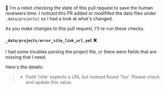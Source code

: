 <!-- PULL REQUEST ANALYZER GITHUB ACTION -->

:wave: I'm a robot checking the state of this pull request to save the human reveiwers time. I noticed this PR added or modififed the data files under `_data/projects/` so I had a look at what's changed.

As you make changes to this pull request, I'll re-run these checks.

#### `_data/projects/error_site_link_url.yml` :x:
I had some troubles parsing the project file, or there were fields that are missing that I need.

Here's the details:
> - Field '/site' expects a URL but instead found 'foo'. Please check and update this value.
